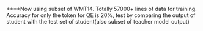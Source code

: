 ****Now using subset of WMT14. Totally 57000+ lines of data for training.
Accuracy for only the token for QE is 20%, test by comparing the output of student with the test set of student(also subset of teacher model output)
